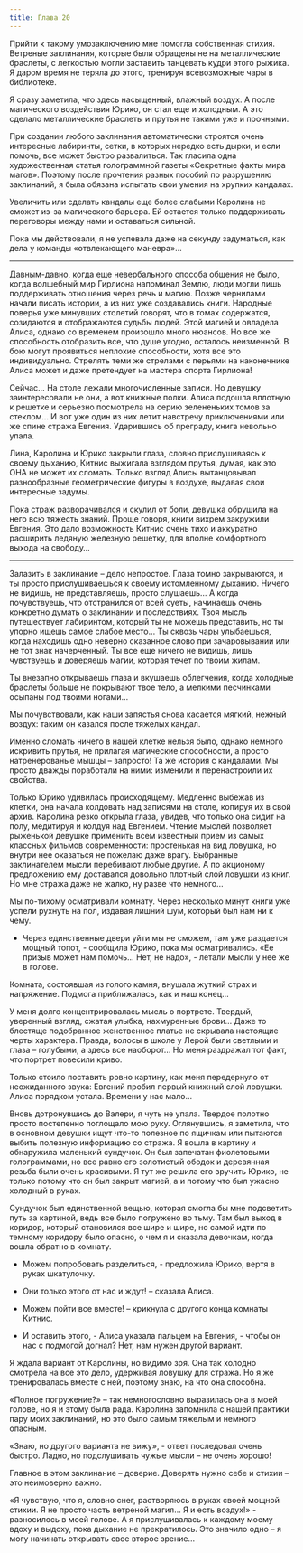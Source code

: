 ```yaml
---
title: Глава 20
---
```


Прийти к такому умозаключению мне помогла собственная стихия. Ветреные заклинания, которые были обращены не на
металлические браслеты, с легкостью могли заставить танцевать кудри этого рыжика. Я даром время не теряла до этого,
тренируя всевозможные чары в библиотеке.

Я сразу заметила, что здесь насыщенный, влажный воздух. А после магического воздействия Юрико, он стал еще и холодным. А
это сделало металлические браслеты и прутья не такими уже и прочными.

При создании любого заклинания автоматически строятся очень интересные лабиринты, сетки, в которых нередко есть дырки, и
если помочь, все может быстро развалиться. Так гласила одна художественная статья голограммной газеты «Секретные факты
мира магов». Поэтому после прочтения разных пособий по разрушению заклинаний, я была обязана испытать свои умения на
хрупких кандалах.

Увеличить или сделать кандалы еще более слабыми Каролина не сможет из-за магического барьера. Ей остается только
поддерживать переговоры между нами и оставаться сильной.

Пока мы действовали, я не успевала даже на секунду задуматься, как дела у команды «отвлекающего маневра»…

***

Давным-давно, когда еще невербального способа общения не было, когда волшебный мир Гирлиона напоминал Землю, люди могли
лишь поддерживать отношения через речь и магию. Позже чернилами начали писать истории, а из них уже создавались книги.
Народные поверья уже минувших столетий говорят, что в томах содержатся, созидаются и отображаются судьбы людей. Этой
магией и овладела Алиса, однако со временем произошло много нюансов. Но все же способность отобразить все, что душе
угодно, осталось неизменной. В бою могут проявиться неплохие способности, хотя все это индивидуально. Стрелять теми же
стрелами с перьями на наконечнике Алиса может и даже претендует на мастера спорта Гирлиона!

Сейчас… На столе лежали многочисленные записи. Но девушку заинтересовали не они, а вот книжные полки. Алиса подошла
вплотную к решетке и серьезно посмотрела на серию зелененьких томов за стеклом… И вот уже один из них летит навстречу
приключениями или же спине стража Евгения. Ударившись об преграду, книга невольно упала.

Лина, Каролина и Юрико закрыли глаза, словно прислушиваясь к своему дыханию, Китнис выжигала взглядом прутья, думая, как
это ОНА не может их сломать. Только взгляд Алисы вытанцовывал разнообразные геометрические фигуры в воздухе, выдавая
свои интересные задумы.

Пока страж разворачивался и скулил от боли, девушка обрушила на него всю тяжесть знаний. Проще говоря, книги вихрем
закружили Евгения. Это дало возможность Китнис очень тихо и аккуратно расширить ледяную железную решетку, для вполне
комфортного выхода на свободу…

***

Залазить в заклинание – дело непростое. Глаза томно закрываются, и ты просто прислушиваешься к своему истомленному
дыханию. Ничего не видишь, не представляешь, просто слушаешь… А когда почувствуешь, что отстранился от всей суеты,
начинаешь очень конкретно думать о заклинании и последствиях. Твоя мысль путешествует лабиринтом, который ты не можешь
представить, но ты упорно ищешь самое слабое место… Ты сквозь чары улыбаешься, когда находишь одно неверно сказанное
слово при зачаровывании или не тот знак начерченный. Ты все еще ничего не видишь, лишь чувствуешь и доверяешь магии,
которая течет по твоим жилам.

Ты внезапно открываешь глаза и вкушаешь облегчения, когда холодные браслеты больше не покрывают твое тело, а мелкими
песчинками осыпаны под твоими ногами…

Мы почувствовали, как наши запястья снова касается мягкий, нежный воздух: таким он казался после тяжелых кандал.

Именно сломать ничего в нашей клетке нельзя было, однако немного искривить прутья, не прилагая магические способности, а
просто натренерованые мышцы – запросто! Та же история с кандалами. Мы просто дважды поработали на ними: изменили и
перенастроили их свойства.

Только Юрико удивилась происходящему. Медленно выбежав из клетки, она начала колдовать над записями на столе, копируя их
в свой архив. Каролина резко открыла глаза, увидев, что только она сидит на полу, медитируя и колдуя над Евгением.
Чтение мыслей позволяет рыженькой девушке применить всем известный прием из самых классных фильмов современности:
простенькая на вид ловушка, но внутри нее оказаться не пожелаю даже врагу. Выбранные заклинателем мысли перебивают любые
другие. А по акционому предложению ему доставался довольно плотный слой ловушки из книг. Но мне стража даже не жалко, ну
разве что немного…

Мы по-тихому осматривали комнату. Через несколько минут книги уже успели рухнуть на пол, издавая лишний шум, который был
нам ни к чему.

- Через единственные двери уйти мы не сможем, там уже раздается мощный топот, - сообщила Юрико, пока мы осматривались.
  «Ее призыв может нам помочь… Нет, не надо», - летали мысли у нее же в голове.

Комната, состоявшая из голого камня, внушала жуткий страх и напряжение. Подмога приближалась, как и наш конец…

У меня долго концентрировалась мысль о портрете. Твердый, уверенный взгляд, сжатая улыбка, нахмуренные брови… Даже то
блестяще подобранное женственное платье не скрывала настоящие черты характера. Правда, волосы в школе у Лерой были
светлыми и глаза – голубыми, а здесь все наоборот… Но меня раздражал тот факт, что портрет повесили криво.

Только стоило поставить ровно картину, как меня передернуло от неожиданного звука: Евгений пробил первый книжный слой
ловушки. Алиса порядком устала. Времени у нас мало…

Вновь дотронувшись до Валери, я чуть не упала. Твердое полотно просто постепенно поглощало мою руку. Оглянувшись, я
заметила, что в основном девушки ищут что-то полезное по ящичкам или пытаются выбить полезную информацию со стража. Я
вошла в картину и обнаружила маленький сундучок. Он был запечатан фиолетовыми голограммами, но все равно его золотистый
ободок и деревянная резьба были очень красивыми. Я тут же решила его вручить Юрико, не только потому что он был закрыт
магией, а и потому что был ужасно холодный в руках.

Сундучок был единственной вещью, которая смогла бы мне подсветить путь за картиной, ведь все было погружено во тьму. Там
был выход в коридор, который становился все шире и шире, но самой идти по темному коридору было опасно, о чем я и
сказала девочкам, когда вошла обратно в комнату.

- Можем попробовать разделиться, - предложила Юрико, вертя в руках шкатулочку.

- Они только этого от нас и ждут! – сказала Алиса.

- Можем пойти все вместе! – крикнула с другого конца комнаты Китнис.

- И оставить этого, - Алиса указала пальцем на Евгения, - чтобы он нас с подмогой догнал? Нет, нам нужен другой вариант.

Я ждала вариант от Каролины, но видимо зря. Она так холодно смотрела на все это дело, удерживая ловушку для стража. Но я
же тренировалась вместе с ней, поэтому знаю, на что она способна.

«Полное погружение?» – так немногословно выразилась она в моей голове, но я и этому была рада. Каролина запомнила с
нашей практики пару моих заклинаний, но это было самым тяжелым и немного опасным.

«Знаю, но другого варианта не вижу», - ответ последовал очень быстро. Ладно, но подслушивать чужые мысли – не очень
хорошо!

Главное в этом заклинание – доверие. Доверять нужно себе и стихии – это неимоверно важно.

«Я чувствую, что я, словно снег, растворяюсь в руках своей мощной стихии. Я не просто часть ветреной магия… Я и есть
воздух!» - разносилось в моей голове. А я прислушивалась к каждому моему вдоху и выдоху, пока дыхание не прекратилось.
Это значило одно – я могу начинать открывать свое второе зрение…


